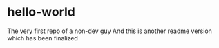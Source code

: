 # hello-world
The very first repo of a non-dev guy
And this is another readme version which has been finalized
